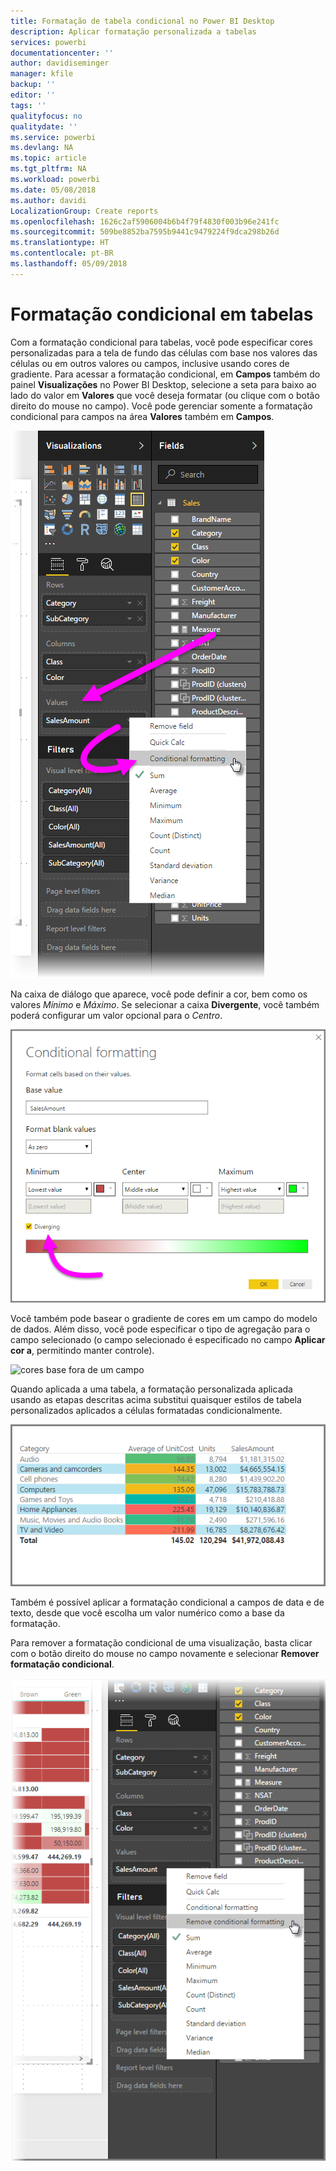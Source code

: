 ```yaml
---
title: Formatação de tabela condicional no Power BI Desktop
description: Aplicar formatação personalizada a tabelas
services: powerbi
documentationcenter: ''
author: davidiseminger
manager: kfile
backup: ''
editor: ''
tags: ''
qualityfocus: no
qualitydate: ''
ms.service: powerbi
ms.devlang: NA
ms.topic: article
ms.tgt_pltfrm: NA
ms.workload: powerbi
ms.date: 05/08/2018
ms.author: davidi
LocalizationGroup: Create reports
ms.openlocfilehash: 1626c2af5906004b6b4f79f4830f003b96e241fc
ms.sourcegitcommit: 509be8852ba7595b9441c9479224f9dca298b26d
ms.translationtype: HT
ms.contentlocale: pt-BR
ms.lasthandoff: 05/09/2018
---
```

# <a name="conditional-formatting-in-tables"></a>Formatação condicional em tabelas
Com a formatação condicional para tabelas, você pode especificar cores personalizadas para a tela de fundo das células com base nos valores das células ou em outros valores ou campos, inclusive usando cores de gradiente. Para acessar a formatação condicional, em **Campos** também do painel **Visualizações** no Power BI Desktop, selecione a seta para baixo ao lado do valor em **Valores** que você deseja formatar (ou clique com o botão direito do mouse no campo). Você pode gerenciar somente a formatação condicional para campos na área **Valores** também em **Campos**.

![formatação condicional de tabela](media/desktop-conditional-table-formatting/table-formatting_1.png)

Na caixa de diálogo que aparece, você pode definir a cor, bem como os valores *Mínimo* e *Máximo*. Se selecionar a caixa **Divergente**, você também poderá configurar um valor opcional para o *Centro*.

![cores divergentes](media/desktop-conditional-table-formatting/table-formatting_2.png)

Você também pode basear o gradiente de cores em um campo do modelo de dados. Além disso, você pode especificar o tipo de agregação para o campo selecionado (o campo selecionado é especificado no campo **Aplicar cor a**, permitindo manter controle).

![cores base fora de um campo](media/desktop-conditional-table-formatting/table-formatting_2b.png)

Quando aplicada a uma tabela, a formatação personalizada aplicada usando as etapas descritas acima substitui quaisquer estilos de tabela personalizados aplicados a células formatadas condicionalmente.

![formatação de tabela](media/desktop-conditional-table-formatting/table-formatting_3.png)

Também é possível aplicar a formatação condicional a campos de data e de texto, desde que você escolha um valor numérico como a base da formatação. 

Para remover a formatação condicional de uma visualização, basta clicar com o botão direito do mouse no campo novamente e selecionar **Remover formatação condicional**.

![remover formatação de tabela](media/desktop-conditional-table-formatting/table-formatting_4.png)

